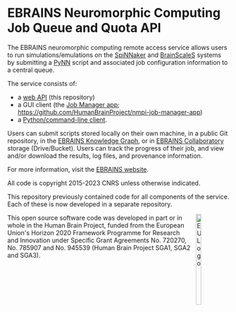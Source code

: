 # EBRAINS Neuromorphic Computing Job Queue and Quota API

The EBRAINS neuromorphic computing remote access service allows users to run simulations/emulations
on the [SpiNNaker](https://www.ebrains.eu/tools/spinnaker)
and [BrainScaleS](https://www.ebrains.eu/tools/brainscales) systems
by submitting a [PyNN](http://neuralensemble.org/docs/PyNN/) script
and associated job configuration information to a central queue.

The service consists of:
- a [web API](https://nmpi-v3-staging.hbpneuromorphic.eu/docs) (this repository)
- a GUI client (the [Job Manager app](https://job-manager.hbpneuromorphic.eu/); https://github.com/HumanBrainProject/nmpi-job-manager-app)
- a [Python/command-line client](https://github.com/HumanBrainProject/hbp-neuromorphic-client).

Users can submit scripts stored locally on their own machine, in a public Git repository,
in the [EBRAINS Knowledge Graph](https://search.kg.ebrains.eu/?category=Model),
or in [EBRAINS Collaboratory](https://wiki.ebrains.eu/) storage (Drive/Bucket).
Users can track the progress of their job, and view and/or download the results,
log files, and provenance information.

For more information, visit the [EBRAINS website](https://www.ebrains.eu/modelling-simulation-and-computing/simulation/neuromorphic-computing-3).


All code is copyright 2015-2023 CNRS unless otherwise indicated.

This repository previously contained code for all components of the service.
Each of these is now developed in a separate repository.

<div><img src="https://www.braincouncil.eu/wp-content/uploads/2018/11/wsi-imageoptim-EU-Logo.jpg" alt="EU Logo" height="23%" width="15%" align="right" style="margin-left: 10px"></div>

This open source software code was developed in part or in whole in the Human Brain Project,
funded from the European Union's Horizon 2020 Framework Programme for Research and Innovation
under Specific Grant Agreements No. 720270, No. 785907 and No. 945539 (Human Brain Project SGA1, SGA2 and SGA3).